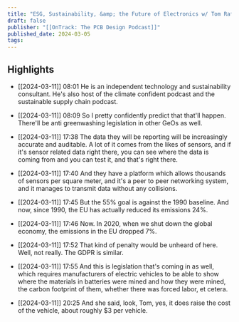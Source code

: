 ```yaml
---
title: "ESG, Sustainability, &amp; the Future of Electronics w/ Tom Raftery"
draft: false
publisher: "[[OnTrack: The PCB Design Podcast]]"
published_date: 2024-03-05
tags:
---
```



## Highlights
* [[2024-03-11]] 08:01  He is an independent technology and sustainability consultant. He's also host of the climate confident podcast and the sustainable supply chain podcast.

* [[2024-03-11]] 08:09  So I pretty confidently predict that that'll happen. There'll be anti greenwashing legislation in other GeOs as well.

* [[2024-03-11]] 17:38  The data they will be reporting will be increasingly accurate and auditable. A lot of it comes from the likes of sensors, and if it's sensor related data right there, you can see where the data is coming from and you can test it, and that's right there.

* [[2024-03-11]] 17:40  And they have a platform which allows thousands of sensors per square meter, and it's a peer to peer networking system, and it manages to transmit data without any collisions.

* [[2024-03-11]] 17:45  But the 55% goal is against the 1990 baseline. And now, since 1990, the EU has actually reduced its emissions 24%.

* [[2024-03-11]] 17:46  Now. In 2020, when we shut down the global economy, the emissions in the EU dropped 7%.

* [[2024-03-11]] 17:52  That kind of penalty would be unheard of here. Well, not really. The GDPR is similar.

* [[2024-03-11]] 17:55  And this is legislation that's coming in as well, which requires manufacturers of electric vehicles to be able to show where the materials in batteries were mined and how they were mined, the carbon footprint of them, whether there was forced labor, et cetera.

* [[2024-03-11]] 20:25  And she said, look, Tom, yes, it does raise the cost of the vehicle, about roughly $3 per vehicle.

